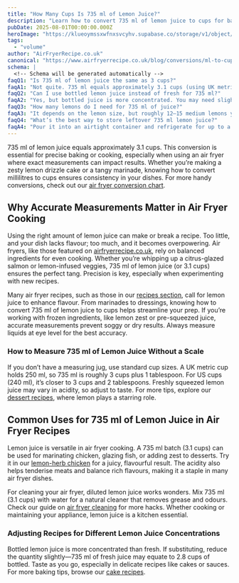 ```yaml
---
title: "How Many Cups Is 735 ml of Lemon Juice?"
description: "Learn how to convert 735 ml of lemon juice to cups for baking or cooking. Perfect for air fryer recipes and precise measurements!"
pubDate: 2025-08-01T00:00:00.000Z
heroImage: "https://klueoymssxwfnxsvcyhv.supabase.co/storage/v1/object/public/Shmucket/how-many-cups-is-735-ml-of-lemon-juice.webp"
tags:
  - "volume"
author: "AirFryerRecipe.co.uk"
canonical: "https://www.airfryerrecipe.co.uk/blog/conversions/ml-to-cups/how-many-cups-is-735-ml-of-lemon-juice"
schema: |
  <!-- Schema will be generated automatically -->
faqQ1: "Is 735 ml of lemon juice the same as 3 cups?"
faqA1: "Not quite. 735 ml equals approximately 3.1 cups (using UK metric cups at 250 ml each). For US cups (240 ml), it’s closer to 3 cups and 2 tablespoons. Always check your recipe’s measurement standards for accuracy."
faqQ2: "Can I use bottled lemon juice instead of fresh for 735 ml?"
faqA2: "Yes, but bottled juice is more concentrated. You may need slightly less—around 2.8 cups (700 ml) for the same flavour intensity. Adjust to taste, especially in dishes like dressings or desserts."
faqQ3: "How many lemons do I need for 735 ml of juice?"
faqA3: "It depends on the lemon size, but roughly 12–15 medium lemons yield 735 ml. For efficiency, use a citrus juicer and strain the pulp if needed."
faqQ4: "What’s the best way to store leftover 735 ml lemon juice?"
faqA4: "Pour it into an airtight container and refrigerate for up to a week. For longer storage, freeze in ice cube trays—each cube is about 30 ml, making future measurements a breeze."
---
```

<p>735 ml of lemon juice equals approximately 3.1 cups. This conversion is essential for precise baking or cooking, especially when using an air fryer where exact measurements can impact results. Whether you’re making a zesty lemon drizzle cake or a tangy marinade, knowing how to convert millilitres to cups ensures consistency in your dishes. For more handy conversions, check out our <a href=https://www.airfryerrecipe.co.uk/air-fryer-conversion-chart>air fryer conversion chart</a>.</p>  

<h2>Why Accurate Measurements Matter in Air Fryer Cooking</h2>  
<p>Using the right amount of lemon juice can make or break a recipe. Too little, and your dish lacks flavour; too much, and it becomes overpowering. Air fryers, like those featured on <a href=https://www.airfryerrecipe.co.uk>airfryerrecipe.co.uk</a>, rely on balanced ingredients for even cooking. Whether you’re whipping up a citrus-glazed salmon or lemon-infused veggies, 735 ml of lemon juice (or 3.1 cups) ensures the perfect tang. Precision is key, especially when experimenting with new recipes.</p>  

<p>Many air fryer recipes, such as those in our <a href=https://www.airfryerrecipe.co.uk/recipes>recipes section</a>, call for lemon juice to enhance flavour. From marinades to dressings, knowing how to convert 735 ml of lemon juice to cups helps streamline your prep. If you’re working with frozen ingredients, like lemon zest or pre-squeezed juice, accurate measurements prevent soggy or dry results. Always measure liquids at eye level for the best accuracy.</p>  

<h3>How to Measure 735 ml of Lemon Juice Without a Scale</h3>  
<p>If you don’t have a measuring jug, use standard cup sizes. A UK metric cup holds 250 ml, so 735 ml is roughly 3 cups plus 1 tablespoon. For US cups (240 ml), it’s closer to 3 cups and 2 tablespoons. Freshly squeezed lemon juice may vary in acidity, so adjust to taste. For more tips, explore our <a href=https://www.airfryerrecipe.co.uk/recipe-category/dessert>dessert recipes</a>, where lemon plays a starring role.</p>  

<h2>Common Uses for 735 ml of Lemon Juice in Air Fryer Recipes</h2>  
<p>Lemon juice is versatile in air fryer cooking. A 735 ml batch (3.1 cups) can be used for marinating chicken, glazing fish, or adding zest to desserts. Try it in our <a href=https://www.airfryerrecipe.co.uk/recipe-category/chicken>lemon-herb chicken</a> for a juicy, flavourful result. The acidity also helps tenderise meats and balance rich flavours, making it a staple in many air fryer dishes.</p>  

<p>For cleaning your air fryer, diluted lemon juice works wonders. Mix 735 ml (3.1 cups) with water for a natural cleaner that removes grease and odours. Check our guide on <a href=https://www.airfryerrecipe.co.uk/air-fryer-cleaner>air fryer cleaning</a> for more hacks. Whether cooking or maintaining your appliance, lemon juice is a kitchen essential.</p>  

<h3>Adjusting Recipes for Different Lemon Juice Concentrations</h3>  
<p>Bottled lemon juice is more concentrated than fresh. If substituting, reduce the quantity slightly—735 ml of fresh juice may equate to 2.8 cups of bottled. Taste as you go, especially in delicate recipes like cakes or sauces. For more baking tips, browse our <a href=https://www.airfryerrecipe.co.uk/recipe-category/cakes>cake recipes</a>.</p>

